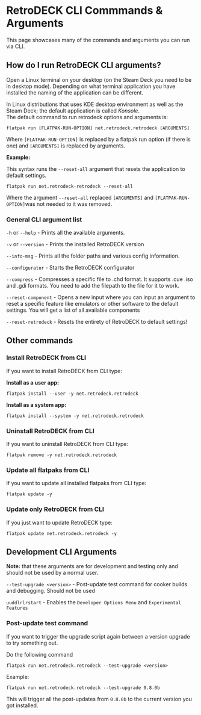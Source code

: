 # RetroDECK CLI Commmands & Arguments

This page showcases many of the commands and arguments you can run via CLI.

## How do I run RetroDECK CLI arguments?

Open a Linux terminal on your desktop (on the Steam Deck you need to be in desktop mode). Depending on what terminal application you have installed the naming of the application can be different.<br>

In Linux distributions that uses KDE desktop environment as well as the Steam Deck; the default application is called _Konsole_.
<br>
The default command to run retrodeck options and arguments is:

```
flatpak run [FLATPAK-RUN-OPTION] net.retrodeck.retrodeck [ARGUMENTS]
```

Where `[FLATPAK-RUN-OPTION]` is replaced by a flatpak run option (if there is one) and `[ARGUMENTS]` is replaced by arguments.

**Example:**

This syntax runs the `--reset-all` argument that resets the application to default settings.

```
flatpak run net.retrodeck-retrodeck --reset-all
```

Where the argument `--reset-all` replaced `[ARGUMENTS]` and `[FLATPAK-RUN-OPTION]`was not needed to it was removed.

### General CLI argument list

`-h` or `--help` - Prints all the available arguments.

`-v` or `--version` - Prints the installed RetroDECK version

`--info-msg` - Prints all the folder paths and various config information.

`--configurator` - Starts the RetroDECK configurator

`--compress` - Compresses a specific file to .chd format. It supports .cue .iso and .gdi formats. You need to add the filepath to the file for it to work.

`--reset-component` - Opens a new input where you can input an argument to reset a specific feature like emulators or other software to the default settings. You will get a list of all available components

`--reset-retrodeck` - Resets the entirety of RetroDECK to default settings!

## Other commands

### Install RetroDECK from CLI

If you want to install RetroDECK from CLI type:


**Install as a user app:**

```
flatpak install --user -y net.retrodeck.retrodeck
```

**Install as a system app:**


```
flatpak install --system -y net.retrodeck.retrodeck
```

### Uninstall RetroDECK from CLI

If you want to uninstall RetroDECK from CLI type:

```
flatpak remove -y net.retrodeck.retrodeck
```

### Update all flatpaks from CLI

If you want to update all installed flatpaks from CLI type:

```
flatpak update -y
```


### Update only RetroDECK from CLI

If you just want to update RetroDECK type:

```
flatpak update net.retrodeck.retrodeck -y
```

## Development CLI Arguments

**Note:** that these arguments are for development and testing only and should not be used by a normal user.

`--test-upgrade <version>` - Post-update test command for cooker builds and debugging. Should not be used

`uuddlrlrstart` - Enables the `Developer Options Menu` and `Experimental Features`

### Post-update test command

If you want to trigger the upgrade script again between a version upgrade to try something out.

Do the following command

`flatpak run net.retrodeck.retrodeck --test-upgrade <version>`

Example:

`flatpak run net.retrodeck.retrodeck --test-upgrade 0.8.0b`

This will trigger all the post-updates from `0.8.0b` to the current version you got installed.
